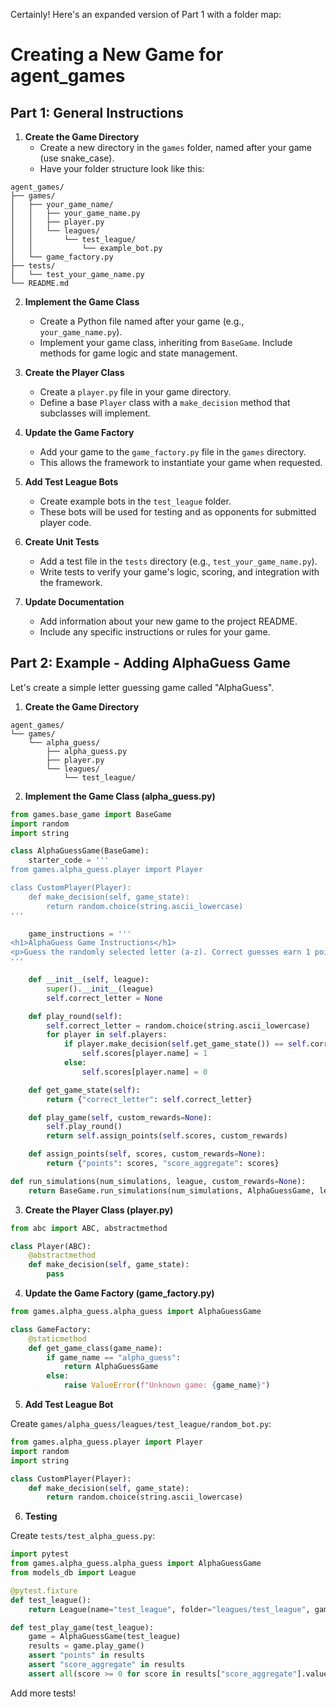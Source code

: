 Certainly! Here's an expanded version of Part 1 with a folder map:

# Creating a New Game for agent_games

## Part 1: General Instructions

1. **Create the Game Directory**
   - Create a new directory in the `games` folder, named after your game (use snake_case).
   - Have your folder structure look like this:

```
agent_games/
├── games/
│   ├── your_game_name/
│   │   ├── your_game_name.py
│   │   ├── player.py
│   │   └── leagues/
│   │       └── test_league/
│   │           └── example_bot.py
│   └── game_factory.py
├── tests/
│   └── test_your_game_name.py
└── README.md
```

2. **Implement the Game Class**
   - Create a Python file named after your game (e.g., `your_game_name.py`).
   - Implement your game class, inheriting from `BaseGame`. Include methods for game logic and state management.

3. **Create the Player Class**
   - Create a `player.py` file in your game directory.
   - Define a base `Player` class with a `make_decision` method that subclasses will implement.

4. **Update the Game Factory**
   - Add your game to the `game_factory.py` file in the `games` directory.
   - This allows the framework to instantiate your game when requested.

5. **Add Test League Bots**
   - Create example bots in the `test_league` folder.
   - These bots will be used for testing and as opponents for submitted player code.

6. **Create Unit Tests**
   - Add a test file in the `tests` directory (e.g., `test_your_game_name.py`).
   - Write tests to verify your game's logic, scoring, and integration with the framework.

7. **Update Documentation**
   - Add information about your new game to the project README.
   - Include any specific instructions or rules for your game.


## Part 2: Example - Adding AlphaGuess Game

Let's create a simple letter guessing game called "AlphaGuess".

1. **Create the Game Directory**

```
agent_games/
└── games/
    └── alpha_guess/
        ├── alpha_guess.py
        ├── player.py
        └── leagues/
            └── test_league/
```

2. **Implement the Game Class (alpha_guess.py)**

```python
from games.base_game import BaseGame
import random
import string

class AlphaGuessGame(BaseGame):
    starter_code = '''
from games.alpha_guess.player import Player

class CustomPlayer(Player):
    def make_decision(self, game_state):
        return random.choice(string.ascii_lowercase)
'''

    game_instructions = '''
<h1>AlphaGuess Game Instructions</h1>
<p>Guess the randomly selected letter (a-z). Correct guesses earn 1 point.</p>
'''

    def __init__(self, league):
        super().__init__(league)
        self.correct_letter = None

    def play_round(self):
        self.correct_letter = random.choice(string.ascii_lowercase)
        for player in self.players:
            if player.make_decision(self.get_game_state()) == self.correct_letter:
                self.scores[player.name] = 1
            else:
                self.scores[player.name] = 0

    def get_game_state(self):
        return {"correct_letter": self.correct_letter}

    def play_game(self, custom_rewards=None):
        self.play_round()
        return self.assign_points(self.scores, custom_rewards)

    def assign_points(self, scores, custom_rewards=None):
        return {"points": scores, "score_aggregate": scores}

def run_simulations(num_simulations, league, custom_rewards=None):
    return BaseGame.run_simulations(num_simulations, AlphaGuessGame, league, custom_rewards)
```

3. **Create the Player Class (player.py)**

```python
from abc import ABC, abstractmethod

class Player(ABC):
    @abstractmethod
    def make_decision(self, game_state):
        pass
```

4. **Update the Game Factory (game_factory.py)**

```python
from games.alpha_guess.alpha_guess import AlphaGuessGame

class GameFactory:
    @staticmethod
    def get_game_class(game_name):
        if game_name == "alpha_guess":
            return AlphaGuessGame
        else:
            raise ValueError(f"Unknown game: {game_name}")
```

5. **Add Test League Bot**

Create `games/alpha_guess/leagues/test_league/random_bot.py`:

```python
from games.alpha_guess.player import Player
import random
import string

class CustomPlayer(Player):
    def make_decision(self, game_state):
        return random.choice(string.ascii_lowercase)
```

6. **Testing**

Create `tests/test_alpha_guess.py`:

```python
import pytest
from games.alpha_guess.alpha_guess import AlphaGuessGame
from models_db import League

@pytest.fixture
def test_league():
    return League(name="test_league", folder="leagues/test_league", game="alpha_guess")

def test_play_game(test_league):
    game = AlphaGuessGame(test_league)
    results = game.play_game()
    assert "points" in results
    assert "score_aggregate" in results
    assert all(score >= 0 for score in results["score_aggregate"].values())
```
Add more tests!